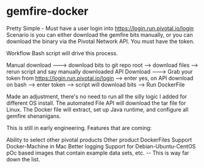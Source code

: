 # gemfire-docker

Pretty Simple -
Must have a user login into https://login.run.pivotal.io/login
Scenario is you can either download the gemfire bits manually, or you can download the binary via the Pivotal Network API.
You must have the token.

Workflow
Bash script will drive this process.

Manual download ---> download bits to git repo root --> download files --> rerun script and say manually downloaded
API Download ---> Grab your token from https://login.run.pivotal.io/login --> enter yes, on API download on bash --> enter token --> script will download bits --> Run DockerFile

Made an adjustment, there's no need to run all the silly logic I added for different OS install.
The automated File API will download the tar file for Linux.
The Docker file will extract, set up Java runtime, and configure all gemfire shenanigans.

This is still in early engineering. Features that are coming:

Ability to select other pivotal products
Other product DockerFiles
Support Docker-Machine in Mac
Better logging
Support for Debian-Ubuntu-CentOS
pOc based images that contain example data sets, etc. -- This is way far down the list.
